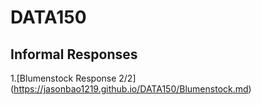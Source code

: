 # DATA150

## Informal Responses

1.[Blumenstock Response 2/2] (https://jasonbao1219.github.io/DATA150/Blumenstock.md)
